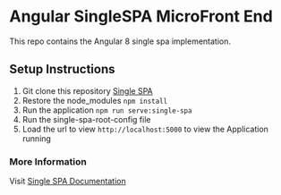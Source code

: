 # Angular SingleSPA MicroFront End

This repo contains the Angular 8 single spa implementation.

## Setup Instructions

1. Git clone this repository [Single SPA](https://github.com/donaldkibet/SingleSPA.git)
2. Restore the node_modules `npm install`
3. Run the application `npm run serve:single-spa`
4. Run the single-spa-root-config file
5. Load the url to view `http://localhost:5000` to view the Application running

### More Information

Visit [Single SPA Documentation](https://single-spa.js.org/docs/ecosystem-angular.html#configure-routes)

